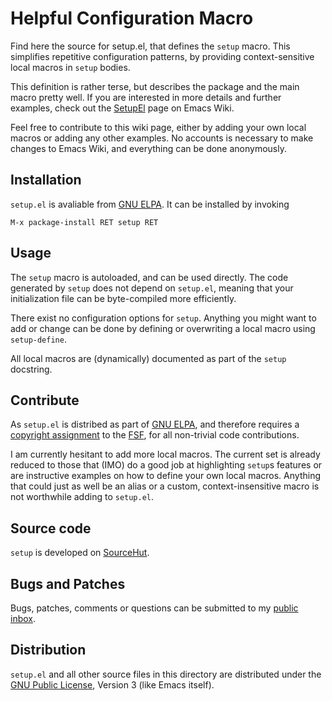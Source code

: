 Helpful Configuration Macro
===========================

Find here the source for setup.el, that defines the `setup` macro.
This simplifies repetitive configuration patterns, by providing
context-sensitive local macros in `setup` bodies.

This definition is rather terse, but describes the package and the
main macro pretty well.  If you are interested in more details and
further examples, check out the [SetupEl] page on Emacs Wiki.

Feel free to contribute to this wiki page, either by adding your own
local macros or adding any other examples.  No accounts is necessary
to make changes to Emacs Wiki, and everything can be done anonymously.

[SetupEl]:
	https://www.emacswiki.org/emacs/SetupEl

Installation
------------

`setup.el` is avaliable from [GNU ELPA]. It can be installed by
invoking

	M-x package-install RET setup RET

[GNU ELPA]:
	http://elpa.gnu.org/packages/setup.html

Usage
-----

The `setup` macro is autoloaded, and can be used directly.  The code
generated by `setup` does not depend on `setup.el`, meaning that your
initialization file can be byte-compiled more efficiently.

There exist no configuration options for `setup`.  Anything you might
want to add or change can be done by defining or overwriting a local
macro using `setup-define`.

All local macros are (dynamically) documented as part of the `setup`
docstring.

Contribute
----------

As `setup.el` is distribed as part of [GNU ELPA], and therefore
requires a [copyright assignment] to the [FSF], for all non-trivial
code contributions.

I am currently hesitant to add more local macros.  The current set is
already reduced to those that (IMO) do a good job at highlighting
`setup`s features or are instructive examples on how to define your
own local macros.  Anything that could just as well be an alias or a
custom, context-insensitive macro is not worthwhile adding to
`setup.el`.

[copyright assignment]:
	https://www.gnu.org/software/emacs/manual/html_node/emacs/Copyright-Assignment.html
[FSF]:
	https://www.fsf.org/

Source code
-----------

`setup` is developed on [SourceHut].

[SourceHut]:
	https://sr.ht/~pkal/setup

Bugs and Patches
----------------

Bugs, patches, comments or questions can be submitted to my [public
inbox].

[public inbox]:
	https://lists.sr.ht/~pkal/public-inbox

Distribution
------------

`setup.el` and all other source files in this directory are
distributed under the [GNU Public License], Version 3 (like Emacs
itself).

[GNU Public License]:
	https://www.gnu.org/licenses/gpl-3.0.en.html
